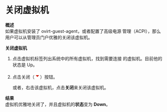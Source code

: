 # 关闭虚拟机

**概述**<br/>
如果虚拟机安装了 ovirt-guest-agent，或者配置了高级电源
管理（ACPI），那么用户可以从管理员门户优雅的关闭该虚拟机。


**关闭虚拟机**

1. 点击虚拟机标签列出系统中的所有虚拟机，找到需要连接
的虚拟机。目前他的状态是 Up。

2. 点击关闭（![关闭按钮](../../images/vm-shutdown-btn.png)）按钮。

   或者，右击该虚拟机，点击**关闭**来关闭该虚拟机。

**结果**<br/>
虚拟机优雅地关闭了，并且虚拟机的**状态**变为 **Down**。
